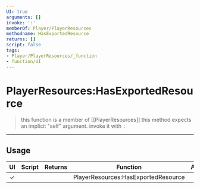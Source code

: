 ```yaml
---
UI: true
arguments: []
invoke: ':'
memberOf: Player/PlayerResources
methodname: HasExportedResource
returns: []
script: false
tags:
- Player/PlayerResources/_function
- function/UI
---
```

# PlayerResources:HasExportedResource
> this function is a member of [[PlayerResources]]
> this method expects an implicit "self" argument. invoke it with `:`
-----
## Usage
|  UI | Script | Returns | Function | Arguments |
|:---:|:------:|-------:|:--------:|:---------|
|✓| ||PlayerResources:HasExportedResource||
